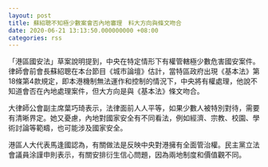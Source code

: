 ```yaml
---
layout: post
title: 蘇紹聰不知極少數案會否內地審理　料大方向與條文吻合
date: 2020-06-21 13:13:50.000000000 +08:00
categories: rss
---
```


「港區國安法」草案說明提到，中央在特定情形下有權管轄極少數危害國安案件。律師會前會長蘇紹聰在本台節目《城市論壇》估計，當特區政府出現《基本法》第18條第4款規定，即本港機制無法運作和控制的情況下，中央將有權處理，他說不知道會否在內地處理案件，但大方向是與《基本法》條文吻合。

大律師公會副主席葉巧琦表示，法律面前人人平等，如果少數人被特別對待，需要有清晰界定。她又憂慮，內地對國家安全有不同看法，例如經濟、宗教、校園、學術討論等範疇，也可能涉及國家安全。

港區人大代表馬逢國認為，有關做法是反映中央對港擁有全面管治權。民主黨立法會議員涂謹申則表示，有關安排衍生信心問題，因為兩地制度和價值觀不同。
